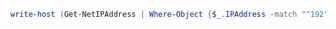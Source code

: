 ```powershell
write-host (Get-NetIPAddress | Where-Object {$_.IPAddress -match "^192"}).InterfaceIndex
```

